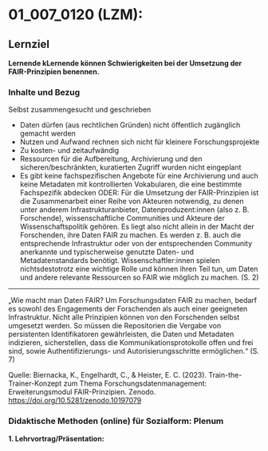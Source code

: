 <!--
author: Anne Voigt
email:    
version:  v1
language: DE
icon:     
link:     
comment:  OER.net FDM-Basiskurs
-->

# 01_007_0120 (LZM): 

## Lernziel

**Lernende kLernende können Schwierigkeiten bei der Umsetzung der FAIR-Prinzipien benennen.**

### Inhalte und Bezug 

Selbst zusammengesucht und geschrieben 
-	Daten dürfen (aus rechtlichen Gründen) nicht öffentlich zugänglich gemacht werden 
-	Nutzen und Aufwand rechnen sich nicht für kleinere Forschungsprojekte
-	Zu kosten- und zeitaufwändig 
-	Ressourcen für die Aufbereitung, Archivierung und den sicheren/beschränkten, kuratierten Zugriff wurden nicht eingeplant
-	Es gibt keine fachspezifischen Angebote für eine Archivierung und auch keine Metadaten mit kontrollierten Vokabularen, die eine bestimmte Fachspezifik abdecken 
ODER:
Für die Umsetzung der FAIR-Prinzipien ist die Zusammenarbeit einer Reihe von Akteuren notwendig, zu denen unter anderem Infrastrukturanbieter, Datenproduzent:innen (also z. B. Forschende), wissenschaftliche Communities und Akteure der Wissenschaftspolitik gehören.
Es liegt also nicht allein in der Macht der Forschenden, ihre Daten FAIR zu machen. Es werden z. B. auch die entsprechende Infrastruktur oder von der entsprechenden Community anerkannte und typischerweise genutzte Daten- und Metadatenstandards benötigt. Wissenschaftler:innen spielen nichtsdestotrotz eine wichtige Rolle und können ihren Teil tun, um Daten und andere relevante Ressourcen so FAIR wie möglich zu machen. (S. 2)
---
„Wie macht man Daten FAIR?
Um Forschungsdaten FAIR zu machen, bedarf es sowohl des Engagements der Forschenden als auch einer geeigneten Infrastruktur. Nicht alle Prinzipien können von den Forschenden selbst umgesetzt werden. So müssen die Repositorien die Vergabe von persistenten Identifikatoren gewährleisten, die Daten und Metadaten indizieren, sicherstellen, dass die Kommunikationsprotokolle offen und frei sind, sowie Authentifizierungs- und Autorisierungsschritte ermöglichen.“ (S. 7)

Quelle: Biernacka, K., Engelhardt, C., & Heister, E. C. (2023). Train-the-Trainer-Konzept zum Thema Forschungsdatenmanagement: Erweiterungsmodul FAIR-Prinzipien. Zenodo. https://doi.org/10.5281/zenodo.10197079 

### Didaktische Methoden (online) für Sozialform: Plenum
**1. Lehrvortrag/Präsentation:** 
